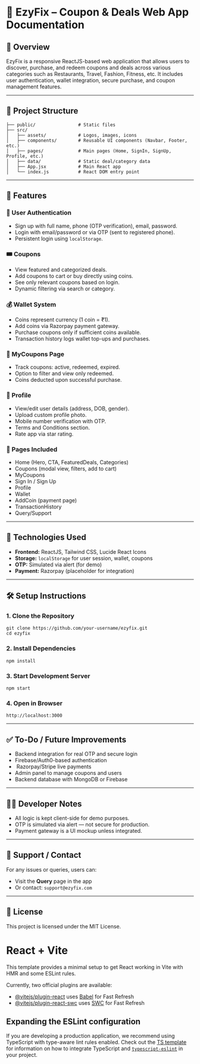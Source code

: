 # 📘 EzyFix – Coupon & Deals Web App Documentation

## 🔰 Overview

EzyFix is a responsive ReactJS-based web application that allows users to discover, purchase, and redeem coupons and deals across various categories such as Restaurants, Travel, Fashion, Fitness, etc. It includes user authentication, wallet integration, secure purchase, and coupon management features.

---

## 📁 Project Structure

```
├── public/                # Static files
├── src/
│   ├── assets/            # Logos, images, icons
│   ├── components/        # Reusable UI components (Navbar, Footer, etc.)
│   ├── pages/             # Main pages (Home, SignIn, SignUp, Profile, etc.)
│   ├── data/              # Static deal/category data
│   ├── App.jsx            # Main React app
│   └── index.js           # React DOM entry point
```

---

## 🚀 Features

### 🧑 User Authentication

* Sign up with full name, phone (OTP verification), email, password.
* Login with email/password or via OTP (sent to registered phone).
* Persistent login using `localStorage`.

### 🎟️ Coupons

* View featured and categorized deals.
* Add coupons to cart or buy directly using coins.
* See only relevant coupons based on login.
* Dynamic filtering via search or category.

### 💰 Wallet System

* Coins represent currency (1 coin = ₹1).
* Add coins via Razorpay payment gateway.
* Purchase coupons only if sufficient coins available.
* Transaction history logs wallet top-ups and purchases.

### 🧾 MyCoupons Page

* Track coupons: active, redeemed, expired.
* Option to filter and view only redeemed.
* Coins deducted upon successful purchase.

### 👤 Profile

* View/edit user details (address, DOB, gender).
* Upload custom profile photo.
* Mobile number verification with OTP.
* Terms and Conditions section.
* Rate app via star rating.

### 📄 Pages Included

* Home (Hero, CTA, FeaturedDeals, Categories)
* Coupons (modal view, filters, add to cart)
* MyCoupons
* Sign In / Sign Up
* Profile
* Wallet
* AddCoin (payment page)
* TransactionHistory
* Query/Support

---

## 🧠 Technologies Used

* **Frontend:** ReactJS, Tailwind CSS, Lucide React Icons
* **Storage:** `localStorage` for user session, wallet, coupons
* **OTP:** Simulated via alert (for demo)
* **Payment:** Razorpay (placeholder for integration)

---

## 🛠 Setup Instructions

### 1. Clone the Repository

```
git clone https://github.com/your-username/ezyfix.git
cd ezyfix
```

### 2. Install Dependencies

```
npm install
```

### 3. Start Development Server

```
npm start
```

### 4. Open in Browser

```
http://localhost:3000
```

---

## ✅ To-Do / Future Improvements

* Backend integration for real OTP and secure login
* Firebase/Auth0-based authentication
*  Razorpay/Stripe live payments
* Admin panel to manage coupons and users
* Backend database with MongoDB or Firebase

---

## 👨‍💻 Developer Notes

* All logic is kept client-side for demo purposes.
* OTP is simulated via alert — not secure for production.
* Payment gateway is a UI mockup unless integrated.

---

## 📩 Support / Contact

For any issues or queries, users can:

* Visit the **Query** page in the app
* Or contact: `support@ezyfix.com`

---

## 📝 License

This project is licensed under the MIT License.

# React + Vite

This template provides a minimal setup to get React working in Vite with HMR and some ESLint rules.

Currently, two official plugins are available:

- [@vitejs/plugin-react](https://github.com/vitejs/vite-plugin-react/blob/main/packages/plugin-react) uses [Babel](https://babeljs.io/) for Fast Refresh
- [@vitejs/plugin-react-swc](https://github.com/vitejs/vite-plugin-react/blob/main/packages/plugin-react-swc) uses [SWC](https://swc.rs/) for Fast Refresh

## Expanding the ESLint configuration

If you are developing a production application, we recommend using TypeScript with type-aware lint rules enabled. Check out the [TS template](https://github.com/vitejs/vite/tree/main/packages/create-vite/template-react-ts) for information on how to integrate TypeScript and [`typescript-eslint`](https://typescript-eslint.io) in your project.
